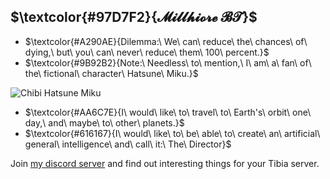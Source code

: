 ## $\textcolor{#97D7F2}{𝓜𝓲𝓵𝓵𝓱𝓲𝓸𝓻𝓮 𝓑𝓣}$
- $\textcolor{#A290AE}{Dilemma:\ We\ can\ reduce\ the\ chances\ of\ dying,\ but\ you\ can\ never\ reduce\ them\ 100\ percent.}$
- $\textcolor{#9B92B2}{Note:\ Needless\ to\ mention,\ I\ am\ a\ fan\ of\ the\ fictional\ character\ Hatsune\ Miku.}$

![Chibi Hatsune Miku](https://github.com/MillhioreBT/MillhioreBT/assets/28090948/19f6410a-1945-4192-80f0-5c6a89aad44e)

- $\textcolor{#AA6C7E}{I\ would\ like\ to\ travel\ to\ Earth's\ orbit\ one\ day,\ and\ maybe\ to\ other\ planets.}$
- $\textcolor{#616167}{I\ would\ like\ to\ be\ able\ to\ create\ an\ artificial\ general\ intelligence\ and\ call\ it:\ The\ Director}$

Join [my discord server](https://discord.com/servers/millhiore-bt-1018417615888199680) and find out interesting things for your Tibia server.
